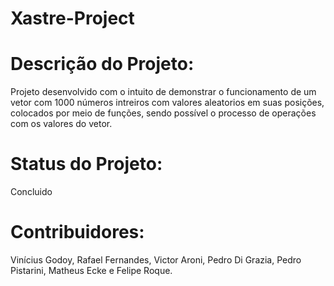 # Xastre-Project

# Descrição do Projeto:

Projeto desenvolvido com o intuito de demonstrar o funcionamento de um vetor com 1000 números intreiros com valores aleatorios em suas posições, colocados por meio de funções, sendo possível o processo de operações com os valores do vetor.

# Status do Projeto:

Concluido

# Contribuidores:

Vinícius Godoy, Rafael Fernandes, Victor Aroni, Pedro Di Grazia, Pedro Pistarini, Matheus Ecke e Felipe Roque.
